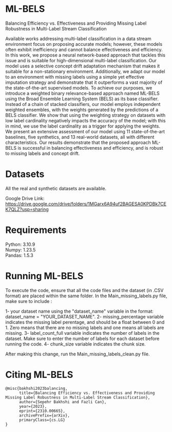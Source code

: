 # ML-BELS
Balancing Efficiency vs. Effectiveness and Providing Missing Label Robustness in Multi-Label Stream Classification

Available works addressing multi-label classification in a data stream environment focus on proposing accurate models; however, these models often exhibit inefficiency and cannot balance effectiveness and efficiency. In this work, we propose a neural network-based approach that tackles this issue and is suitable for high-dimensional multi-label classification. Our model uses a selective concept drift adaptation mechanism that makes it suitable for a non-stationary environment. Additionally, we adapt our model to an environment with missing labels using a simple yet effective imputation strategy and demonstrate that it outperforms a vast majority of the state-of-the-art supervised models. To achieve our purposes, we introduce a weighted binary relevance-based approach named ML-BELS using the Broad Ensemble Learning System (BELS) as its base classifier. Instead of a chain of stacked classifiers, our model employs independent weighted ensembles, with the weights generated by the predictions of a BELS classifier. We show that using the weighting strategy on datasets with low label cardinality negatively impacts the accuracy of the model; with this in mind, we use the label cardinality as a trigger for applying the weights. We present an extensive assessment of our model using 11 state-of-the-art baselines, five synthetics, and 13 real-world datasets, all with different characteristics. Our results demonstrate that the proposed approach ML-BELS is successful in balancing effectiveness and efficiency, and is robust to missing labels and concept drift.

# Datasets
All the real and synthetic datasets are available. 

Google Drive Link: https://drive.google.com/drive/folders/1MGarx6A94uf2BAGESA0KPDBk7CEK7QLZ?usp=sharing

# Requirements
Python: 3.10.9 <br />
Numpy: 1.23.5 <br />
Pandas:  1.5.3 <br />

# Running ML-BELS

To execute the code, ensure that all the code files and the dataset (in .CSV format) are placed within the same folder. In the Main_missing_labels.py file, make sure to include :

1- your dataset name using the "dataset_name" variable in the format: dataset_name = "YOUR_DATASET_NAME".
2- missing_percentage variable indicates the missing label perentage, and should be a float between 0 and 1. Zero means that there are no missing labels and one means all labels are missing.
3- label_count_full variable indicates the number of labels in the dataset. Make sure to enter the number of labels for each dataset before running the code.
4- chunk_size variable indicates the chunk size.

 After making this change, run the Main_missing_labels_clean.py file.

# Citing ML-BELS

```plaintext
@misc{bakhshi2023balancing,
      title={Balancing Efficiency vs. Effectiveness and Providing Missing Label Robustness in Multi-Label Stream Classification}, 
      author={Sepehr Bakhshi and Fazli Can},
      year={2023},
      eprint={2310.00665},
      archivePrefix={arXiv},
      primaryClass={cs.LG}
}
```

